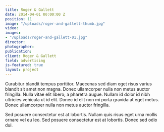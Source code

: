 ```yaml
---
title: Roger & Gallett
date: 2014-04-01 00:00:00 Z
position: 11
image: "/uploads/roger-and-gallett-thumb.jpg"
video: 
images:
- "/uploads/roger-and-gallett-01.jpg"
director: 
photographer:
publication:
client: Roger & Gallett
field: advertising
is-featured: true
layout: project
---
```


Curabitur blandit tempus porttitor. Maecenas sed diam eget risus varius blandit sit amet non magna. Donec ullamcorper nulla non metus auctor fringilla. Nulla vitae elit libero, a pharetra augue. Nullam id dolor id nibh ultricies vehicula ut id elit. Donec id elit non mi porta gravida at eget metus. Donec ullamcorper nulla non metus auctor fringilla.

Sed posuere consectetur est at lobortis. Nullam quis risus eget urna mollis ornare vel eu leo. Sed posuere consectetur est at lobortis. Donec sed odio dui.